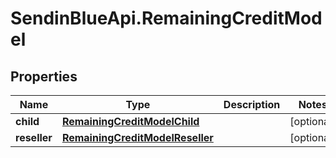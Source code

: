 # SendinBlueApi.RemainingCreditModel

## Properties
Name | Type | Description | Notes
------------ | ------------- | ------------- | -------------
**child** | [**RemainingCreditModelChild**](RemainingCreditModelChild.md) |  | [optional] 
**reseller** | [**RemainingCreditModelReseller**](RemainingCreditModelReseller.md) |  | [optional] 


